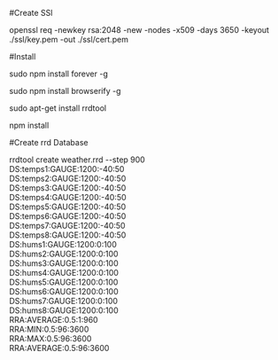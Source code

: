 
#Create SSl

openssl req -newkey rsa:2048 -new -nodes -x509 -days 3650 -keyout ./ssl/key.pem -out ./ssl/cert.pem

#Install

sudo npm install forever -g

sudo npm install browserify -g

sudo apt-get install rrdtool

npm install

#Create rrd Database

rrdtool create weather.rrd --step 900 \
DS:temps1:GAUGE:1200:-40:50 \
DS:temps2:GAUGE:1200:-40:50 \
DS:temps3:GAUGE:1200:-40:50 \
DS:temps4:GAUGE:1200:-40:50 \
DS:temps5:GAUGE:1200:-40:50 \
DS:temps6:GAUGE:1200:-40:50 \
DS:temps7:GAUGE:1200:-40:50 \
DS:temps8:GAUGE:1200:-40:50 \
DS:hums1:GAUGE:1200:0:100 \
DS:hums2:GAUGE:1200:0:100 \
DS:hums3:GAUGE:1200:0:100 \
DS:hums4:GAUGE:1200:0:100 \
DS:hums5:GAUGE:1200:0:100 \
DS:hums6:GAUGE:1200:0:100 \
DS:hums7:GAUGE:1200:0:100 \
DS:hums8:GAUGE:1200:0:100 \
RRA:AVERAGE:0.5:1:960 \
RRA:MIN:0.5:96:3600 \
RRA:MAX:0.5:96:3600 \
RRA:AVERAGE:0.5:96:3600

